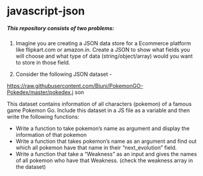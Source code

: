 # javascript-json
##### This repository consists of two problems:

1. Imagine you are creating a JSON data store for a Ecommerce platform like
flipkart.com or amazon.in. Create a JSON to show what fields you will choose
and what type of data (string/object/array) would you want to store in those field.

2. Consider the following JSON dataset -

https://raw.githubusercontent.com/Biuni/PokemonGO-Pokedex/master/pokedex.j
son

This dataset contains information of all characters (pokemon) of a famous game
Pokemon Go. Include this dataset in a JS file as a variable and then write the following
functions:
- Write a function to take pokemon’s name as argument and display the
information of that pokemon
- Write a function that takes pokemon’s name as an argument and find out
which all pokemon have that name in their “next_evolution” field.
- Write a function that take a “Weakness” as an input and gives the names
of all pokemon who have that Weakness. (check the weakness array in
the dataset)
